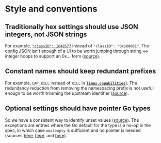 # Style and conventions

## Traditionally hex settings should use JSON integers, not JSON strings

For example, [`"classID": 1048577`][class-id] instead of `"classID": "0x100001"`.
The config JSON isn't enough of a UI to be worth jumping through string <-> integer hoops to support an 0x… form ([source][integer-over-hex]).

## Constant names should keep redundant prefixes

For example, `CAP_KILL` instead of `KILL` in [**`linux.capabilities`**][capabilities]).
The redundancy reduction from removing the namespacing prefix is not useful enough to be worth trimming the upstream identifier ([source][keep-prefix]).

## Optional settings should have pointer Go types

So we have a consistent way to identify unset values ([source][optional-pointer]).
The exceptions are entries where the Go default for the type is a no-op in the spec, in which case `omitempty` is sufficient and no pointer is needed (sources [here][no-pointer-for-slices], [here][no-pointer-for-boolean], and [here][pointer-when-updates-require-changes]).


[capabilities]: config-linux.md#capabilities
[class-id]: config-linux.md#network
[integer-over-hex]: https://github.com/opencontainers/specs/pull/267#discussion_r48360013
[keep-prefix]: https://github.com/opencontainers/specs/pull/159#issuecomment-138728337
[no-pointer-for-boolean]: https://github.com/opencontainers/specs/pull/290#discussion_r50296396
[no-pointer-for-slices]: https://github.com/opencontainers/specs/pull/316/files#r50782982
[optional-pointer]: https://github.com/opencontainers/specs/pull/233#discussion_r47829711
[pointer-when-updates-require-changes]: https://github.com/opencontainers/specs/pull/317/files#r50932706
